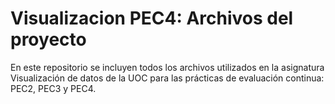 # Visualizacion PEC4: Archivos del proyecto
En este repositorio se incluyen todos los archivos utilizados en la asignatura Visualización de datos de la UOC para las prácticas de evaluación continua: PEC2, PEC3 y PEC4.




